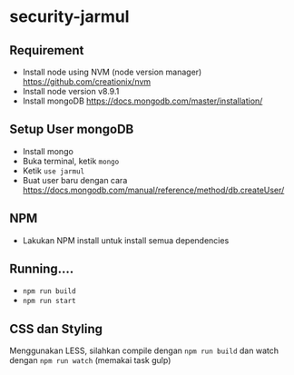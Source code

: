 # security-jarmul
## Requirement
- Install node using NVM (node version manager) https://github.com/creationix/nvm
- Install node version v8.9.1
- Install mongoDB https://docs.mongodb.com/master/installation/

## Setup User mongoDB
- Install mongo
- Buka terminal, ketik `mongo`
- Ketik `use jarmul`
- Buat user baru dengan cara https://docs.mongodb.com/manual/reference/method/db.createUser/

## NPM
- Lakukan NPM install untuk install semua dependencies

## Running....
- `npm run build`
- `npm run start`

## CSS dan Styling
Menggunakan LESS, silahkan compile dengan `npm run build` dan watch dengan `npm run watch` (memakai task gulp)
